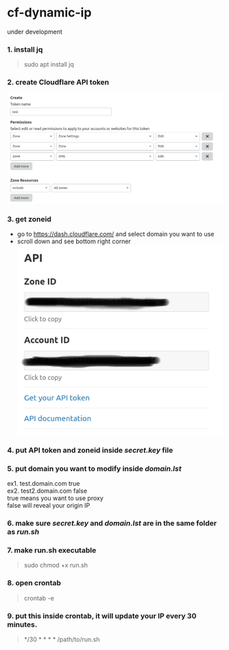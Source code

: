 # cf-dynamic-ip

under development

### 1. install jq
> sudo apt install jq

### 2. create Cloudflare API token
![](/images/api.png)
### 3. get zoneid
   * go to https://dash.cloudflare.com/ and select domain you want to use
   * scroll down and see bottom right corner  
![](/images/zoneid.png)
### 4. put API token and zoneid inside *secret.key* file
### 5. put domain you want to modify inside *domain.lst*
   ex1. test.domain.com true  
   ex2. test2.domain.com false  
   true means you want to use proxy  
   false will reveal your origin IP  
### 6. make sure *secret.key* and *domain.lst* are in the same folder as *run.sh*
### 7. make run.sh executable
> sudo chmod +x run.sh  
### 8. open crontab
> crontab -e
### 9. put this inside crontab, it will update your IP every 30 minutes.
> */30 * * * * /path/to/run.sh
